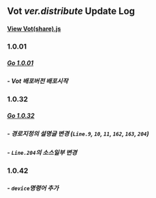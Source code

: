## Vot ***ver.distribute*** Update Log

#### <a href = "vot(share).js">View Vot(share).js</a>

### 1.0.01 
##### ***[Go 1.0.01](https://github.com/nolbo/kakaobot-vot/tree/08e4258372d41cd9bf72790f95f5c6e267755dc5)***

##### - Vot 배포버전 배포시작



### 1.0.32
##### ***[Go 1.0.32](https://github.com/nolbo/kakaobot-vot/tree/792f620b06a8b8cac4d493c0ce6a555592991a9d)***

##### - 경로지정의 설명글 변경 (```Line.9```, ```10```, ```11```, ```162```, ```163```, ```204```)

##### - ```Line.204```의 소스일부 변경



### 1.0.42

##### - ```device```명령어 추가

